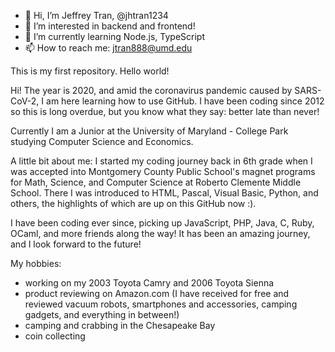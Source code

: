 - 👋 Hi, I’m Jeffrey Tran, @jhtran1234
- 👀 I’m interested in backend and frontend!
- 🌱 I’m currently learning Node.js, TypeScript
- 📫 How to reach me: jtran888@umd.edu

This is my first repository. Hello world!

Hi! The year is 2020, and amid the coronavirus pandemic caused by SARS-CoV-2, I am here learning how to use GitHub. I have been coding since 2012 so this is long overdue, but you know what they say: better late than never!

Currently I am a Junior at the University of Maryland - College Park studying Computer Science and Economics.

A little bit about me: I started my coding journey back in 6th grade when I was accepted into Montgomery County Public School's magnet programs for Math, Science, and Computer Science at Roberto Clemente Middle School. There I was introduced to HTML, Pascal, Visual Basic, Python, and others, the highlights of which are up on this GitHub now :).

I have been coding ever since, picking up JavaScript, PHP, Java, C, Ruby, OCaml, and more friends along the way! It has been an amazing journey, and I look forward to the future!

My hobbies:
- working on my 2003 Toyota Camry and 2006 Toyota Sienna
- product reviewing on Amazon.com (I have received for free and reviewed vacuum robots, smartphones and accessories, camping gadgets, and everything in between!)
- camping and crabbing in the Chesapeake Bay
- coin collecting
